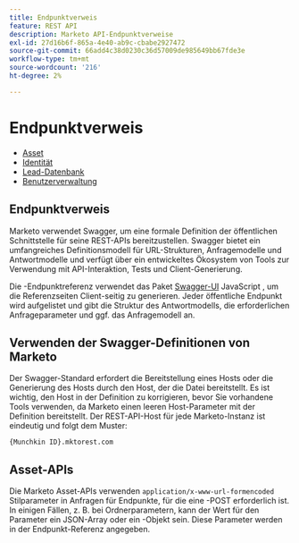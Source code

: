 ```yaml
---
title: Endpunktverweis
feature: REST API
description: Marketo API-Endpunktverweise
exl-id: 27d16b6f-865a-4e40-ab9c-cbabe2927472
source-git-commit: 66add4c38d0230c36d57009de985649bb67fde3e
workflow-type: tm+mt
source-wordcount: '216'
ht-degree: 2%

---
```


# Endpunktverweis

- [Asset](https://developer.adobe.com/marketo-apis/api/asset/)
- [Identität](https://developer.adobe.com/marketo-apis/api/identity/)
- [Lead-Datenbank](https://developer.adobe.com/marketo-apis/api/mapi/)
- [Benutzerverwaltung](https://developer.adobe.com/marketo-apis/api/user/)

## Endpunktverweis

Marketo verwendet Swagger, um eine formale Definition der öffentlichen Schnittstelle für seine REST-APIs bereitzustellen. Swagger bietet ein umfangreiches Definitionsmodell für URL-Strukturen, Anfragemodelle und Antwortmodelle und verfügt über ein entwickeltes Ökosystem von Tools zur Verwendung mit API-Interaktion, Tests und Client-Generierung.

Die -Endpunktreferenz verwendet das Paket [Swagger-UI](https://swagger.io/tools/swagger-ui/) JavaScript , um die Referenzseiten Client-seitig zu generieren. Jeder öffentliche Endpunkt wird aufgelistet und gibt die Struktur des Antwortmodells, die erforderlichen Anfrageparameter und ggf. das Anfragemodell an.

## Verwenden der Swagger-Definitionen von Marketo

Der Swagger-Standard erfordert die Bereitstellung eines Hosts oder die Generierung des Hosts durch den Host, der die Datei bereitstellt. Es ist wichtig, den Host in der Definition zu korrigieren, bevor Sie vorhandene Tools verwenden, da Marketo einen leeren Host-Parameter mit der Definition bereitstellt. Der REST-API-Host für jede Marketo-Instanz ist eindeutig und folgt dem Muster:

`{Munchkin ID}.mktorest.com`

## Asset-APIs

Die Marketo Asset-APIs verwenden `application/x-www-url-formencoded` Stilparameter in Anfragen für Endpunkte, für die eine -POST erforderlich ist. In einigen Fällen, z. B. bei Ordnerparametern, kann der Wert für den Parameter ein JSON-Array oder ein -Objekt sein. Diese Parameter werden in der Endpunkt-Referenz angegeben.
